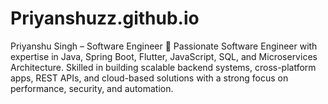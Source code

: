 # Priyanshuzz.github.io
Priyanshu Singh – Software Engineer  🚀 Passionate Software Engineer with expertise in Java, Spring Boot, Flutter, JavaScript, SQL, and Microservices Architecture. Skilled in building scalable backend systems, cross-platform apps, REST APIs, and cloud-based solutions with a strong focus on performance, security, and automation.
